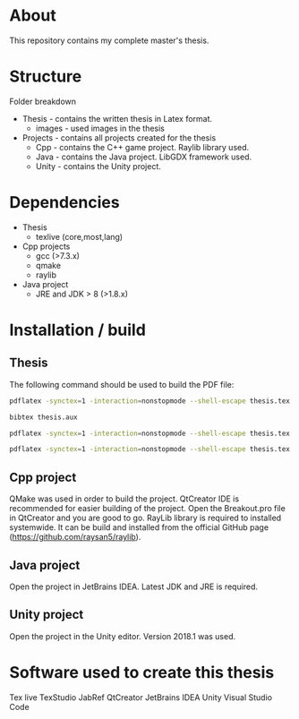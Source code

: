 # About
This repository contains my complete master's thesis.

# Structure
Folder breakdown
* Thesis - contains the written thesis in Latex format.
    * images - used images in the thesis
* Projects - contains all projects created for the thesis
    * Cpp - contains the C++ game project. Raylib library used.
    * Java - contains the Java project. LibGDX framework used.
    * Unity - contains the Unity project.

# Dependencies
* Thesis
    * texlive (core,most,lang)
* Cpp projects
    * gcc (>7.3.x)
    * qmake
    * raylib
* Java project
    * JRE and JDK > 8 (>1.8.x)

# Installation / build
## Thesis
The following command should be used to build the PDF file:
```bash
pdflatex -synctex=1 -interaction=nonstopmode --shell-escape thesis.tex

bibtex thesis.aux

pdflatex -synctex=1 -interaction=nonstopmode --shell-escape thesis.tex

pdflatex -synctex=1 -interaction=nonstopmode --shell-escape thesis.tex
```
## Cpp project
QMake was used in order to build the project. QtCreator IDE is recommended for easier building of the project. Open the Breakout.pro file in QtCreator and you are good to go. RayLib library is required to installed systemwide. It can be build and installed from the official GitHub page (https://github.com/raysan5/raylib).

## Java project
Open the project in JetBrains IDEA. Latest JDK and JRE is required.

## Unity project
Open the project in the Unity editor. Version 2018.1 was used.

# Software used to create this thesis
Tex live
TexStudio
JabRef
QtCreator
JetBrains IDEA
Unity
Visual Studio Code